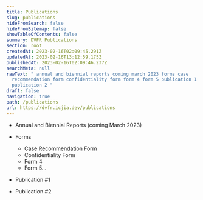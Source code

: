 ```yaml
---
title: Publications
slug: publications
hideFromSearch: false
hideFromSitemap: false
showTableOfContents: false
summary: DVFR Publications
section: root
createdAt: 2023-02-16T02:09:45.291Z
updatedAt: 2023-02-16T13:12:59.175Z
publishedAt: 2023-02-16T02:09:46.237Z
searchMeta: null
rawText: " annual and biennial reports coming march 2023 forms case
  recommendation form confidentiality form form 4 form 5 publication 1
  publication 2 "
draft: false
navigation: true
path: /publications
url: https://dvfr.icjia.dev/publications
---
```


- Annual and Biennial Reports (coming March 2023)

- Forms
    - Case Recommendation Form
    - Confidentiality Form
    - Form 4
    - Form 5…
    
- Publication #1
- Publication #2


